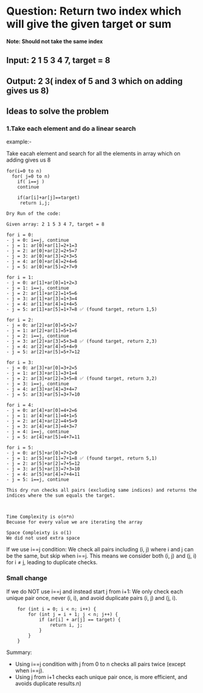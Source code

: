 # Question: Return two index which will give the given target or sum
             
 #### Note: Should not take the same index


## Input: 2 1 5 3 4 7, target = 8
## Output: 2 3( index of 5 and 3 which on adding gives us 8)

## Ideas to solve the problem

### 1.Take each element and do a linear search
  example:-
    
Take eacah element and search for all the elements in array which on adding gives us 8

    for(i=0 to n)
      for( j=0 to n)
        if( i==j )
        continue

        if(ar[i]+ar[j]==target)
         return i,j;

    Dry Run of the code:

    Given array: 2 1 5 3 4 7, target = 8

    for i = 0:
    - j = 0: i==j, continue
    - j = 1: ar[0]+ar[1]=2+1=3
    - j = 2: ar[0]+ar[2]=2+5=7
    - j = 3: ar[0]+ar[3]=2+3=5
    - j = 4: ar[0]+ar[4]=2+4=6
    - j = 5: ar[0]+ar[5]=2+7=9

    for i = 1:
    - j = 0: ar[1]+ar[0]=1+2=3
    - j = 1: i==j, continue
    - j = 2: ar[1]+ar[2]=1+5=6
    - j = 3: ar[1]+ar[3]=1+3=4
    - j = 4: ar[1]+ar[4]=1+4=5
    - j = 5: ar[1]+ar[5]=1+7=8 ✅ (found target, return 1,5)

    for i = 2:
    - j = 0: ar[2]+ar[0]=5+2=7
    - j = 1: ar[2]+ar[1]=5+1=6
    - j = 2: i==j, continue
    - j = 3: ar[2]+ar[3]=5+3=8 ✅ (found target, return 2,3)
    - j = 4: ar[2]+ar[4]=5+4=9
    - j = 5: ar[2]+ar[5]=5+7=12

    for i = 3:
    - j = 0: ar[3]+ar[0]=3+2=5
    - j = 1: ar[3]+ar[1]=3+1=4
    - j = 2: ar[3]+ar[2]=3+5=8 ✅ (found target, return 3,2)
    - j = 3: i==j, continue
    - j = 4: ar[3]+ar[4]=3+4=7
    - j = 5: ar[3]+ar[5]=3+7=10

    for i = 4:
    - j = 0: ar[4]+ar[0]=4+2=6
    - j = 1: ar[4]+ar[1]=4+1=5
    - j = 2: ar[4]+ar[2]=4+5=9
    - j = 3: ar[4]+ar[3]=4+3=7
    - j = 4: i==j, continue
    - j = 5: ar[4]+ar[5]=4+7=11

    for i = 5:
    - j = 0: ar[5]+ar[0]=7+2=9
    - j = 1: ar[5]+ar[1]=7+1=8 ✅ (found target, return 5,1)
    - j = 2: ar[5]+ar[2]=7+5=12
    - j = 3: ar[5]+ar[3]=7+3=10
    - j = 4: ar[5]+ar[4]=7+4=11
    - j = 5: i==j, continue

    This dry run checks all pairs (excluding same indices) and returns the indices where the sum equals the target.



    Time Complexity is o(n*n) 
    Becuase for every value we are iterating the array

    Space Compleixty is o(1)
    We did not used extra space


If we use i==j condition:
We check all pairs including (i, j) where i and j can be the same, but skip when i==j.
This means we consider both (i, j) and (j, i) for i ≠ j, leading to duplicate checks.
    
### Small change


If we do NOT use i==j and instead start j from i+1:
We only check each unique pair once, never (i, i), and avoid duplicate pairs (i, j) and (j, i).

        for (int i = 0; i < n; i++) {
            for (int j = i + 1; j < n; j++) {
                if (ar[i] + ar[j] == target) {
                    return i, j;
                }
            }
        }

Summary:
- Using i==j condition with j from 0 to n checks all pairs twice (except when i==j).
- Using j from i+1 checks each unique pair once, is more efficient, and avoids duplicate results.n)
        


  


    
